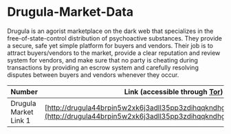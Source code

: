 # Drugula-Market-Data

Drugula is an agorist marketplace on the dark web that specializes in the free-of-state-control distribution of psychoactive substances. They provide a secure, safe yet simple platform for buyers and vendors. Their job is to attract buyers/vendors to the market, provide a clear reputation and review system for vendors, and make sure that no party is cheating during transactions by providing an escrow system and carefully resolving disputes between buyers and vendors whenever they occur.

|Number|Link (accessible through [Tor](https://www.torproject.org/))|
|----|----|
|Drugula Market Link 1|[http://drugula44brpin5w2xk6j3adll35pp3zdihqqkndhg336j55pwdtufyd.onion](http://drugula44brpin5w2xk6j3adll35pp3zdihqqkndhg336j55pwdtufyd.onion)
